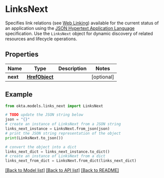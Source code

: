 # LinksNext

Specifies link relations (see [Web Linking](https://www.rfc-editor.org/rfc/rfc8288)) available for the current status of an application using the [JSON Hypertext Application Language](https://datatracker.ietf.org/doc/html/draft-kelly-json-hal-06) specification. Use the `LinksNext` object for dynamic discovery of related resources and lifecycle operations.

## Properties

Name | Type | Description | Notes
------------ | ------------- | ------------- | -------------
**next** | [**HrefObject**](HrefObject.md) |  | [optional] 

## Example

```python
from okta.models.links_next import LinksNext

# TODO update the JSON string below
json = "{}"
# create an instance of LinksNext from a JSON string
links_next_instance = LinksNext.from_json(json)
# print the JSON string representation of the object
print(LinksNext.to_json())

# convert the object into a dict
links_next_dict = links_next_instance.to_dict()
# create an instance of LinksNext from a dict
links_next_from_dict = LinksNext.from_dict(links_next_dict)
```
[[Back to Model list]](../README.md#documentation-for-models) [[Back to API list]](../README.md#documentation-for-api-endpoints) [[Back to README]](../README.md)


